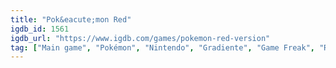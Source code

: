 ```yaml
---
title: "Pok&eacute;mon Red"
igdb_id: 1561
igdb_url: "https://www.igdb.com/games/pokemon-red-version"
tag: ["Main game", "Pokémon", "Nintendo", "Gradiente", "Game Freak", "Role-playing (RPG)", "Turn-based strategy (TBS)", "Adventure", "Single player", "Multiplayer", "Bird view / Isometric", "Side view", "Action", "Fantasy", "Kids", "Open world"]
---
```

